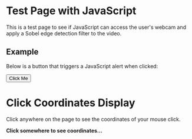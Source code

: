 # Test Page with JavaScript

This is a test page to see if JavaScript can access the user's webcam and apply a Sobel edge detection filter to the video.


## Example

Below is a button that triggers a JavaScript alert when clicked:

<button id="testButton">Click Me</button>

<script>
  // Simple JavaScript to display an alert when the page is loaded
  document.addEventListener("DOMContentLoaded", function () {
    // Show an alert as soon as the page loads
    //alert("The page has loaded successfully!");

    // Add functionality to the button
    const button = document.getElementById("testButton");
    button.addEventListener("click", function () {
      alert("You clicked the button!");
    });
  });
</script>


# Click Coordinates Display

Click anywhere on the page to see the coordinates of your mouse click.

<p id="coordinates" style="font-weight: bold; margin-top: 10px;">Click somewhere to see coordinates...</p>

<script>
  document.addEventListener("click", function(event) {
    const coordinates = document.getElementById("coordinates");
    coordinates.innerText = `Click Position: X=${event.clientX}, Y=${event.clientY}`;
    
    // 🔹 Force reflow by re-adding the element
    coordinates.replaceWith(coordinates.cloneNode(true));
  });
</script>

